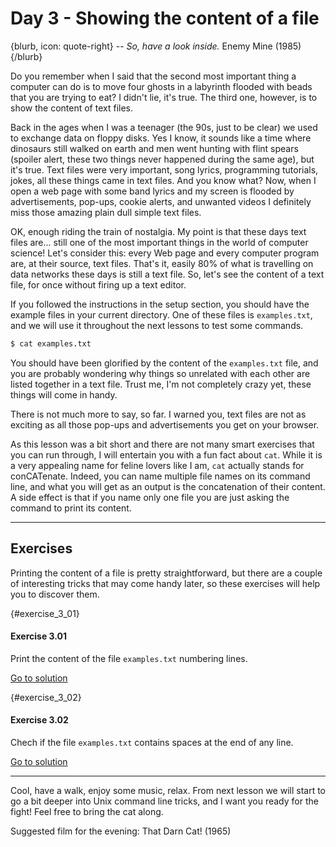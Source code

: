 # Day 3 - Showing the content of a file

{blurb, icon: quote-right}
-- _So, have a look inside._
Enemy Mine (1985)
{/blurb}

Do you remember when I said that the second most important thing a computer can do is to move four ghosts in a labyrinth flooded with beads that you are trying to eat? I didn't lie, it's true. The third one, however, is to show the content of text files.

Back in the ages when I was a teenager (the 90s, just to be clear) we used to exchange data on floppy disks. Yes I know, it sounds like a time where dinosaurs still walked on earth and men went hunting with flint spears (spoiler alert, these two things never happened during the same age), but it's true. Text files were very important, song lyrics, programming tutorials, jokes, all these things came in text files. And you know what? Now, when I open a web page with some band lyrics and my screen is flooded by advertisements, pop-ups, cookie alerts, and unwanted videos I definitely miss those amazing plain dull simple text files.

OK, enough riding the train of nostalgia. My point is that these days text files are... still one of the most important things in the world of computer science! Let's consider this: every Web page and every computer program are, at their source, text files. That's it, easily 80% of what is travelling on data networks these days is still a text file. So, let's see the content of a text file, for once without firing up a text editor.

If you followed the instructions in the setup section, you should have the example files in your current directory. One of these files is `examples.txt`, and we will use it throughout the next lessons to test some commands. 

``` sh
$ cat examples.txt
```

You should have been glorified by the content of the `examples.txt` file, and you are probably wondering why things so unrelated with each other are listed together in a text file. Trust me, I'm not completely crazy yet, these things will come in handy.

There is not much more to say, so far. I warned you, text files are not as exciting as all those pop-ups and advertisements you get on your browser.

As this lesson was a bit short and there are not many smart exercises that you can run through, I will entertain you with a fun fact about `cat`. While it is a very appealing name for feline lovers like I am, `cat` actually stands for conCATenate. Indeed, you can name multiple file names on its command line, and what you will get as an output is the concatenation of their content. A side effect is that if you name only one file you are just asking the command to print its content.

* * *

## Exercises

Printing the content of a file is pretty straightforward, but there are a couple of interesting tricks that may come handy later, so these exercises will help you to discover them.


{#exercise_3_01}
#### Exercise 3.01
Print the content of the file `examples.txt` numbering lines.

[Go to solution](#solution_3_01)

{#exercise_3_02}
#### Exercise 3.02
Chech if the file `examples.txt` contains spaces at the end of any line.

[Go to solution](#solution_3_02)


* * *

Cool, have a walk, enjoy some music, relax. From next lesson we will start to go a bit deeper into Unix command line tricks, and I want you ready for the fight! Feel free to bring the cat along.

Suggested film for the evening: That Darn Cat! (1965)

